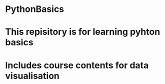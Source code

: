 # PythonBasics
# This repisitory is for learning pyhton basics 
# Includes course contents for data visualisation
